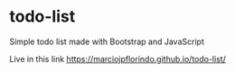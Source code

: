 # todo-list
Simple todo list made with Bootstrap and JavaScript

Live in this link https://marciojpflorindo.github.io/todo-list/
